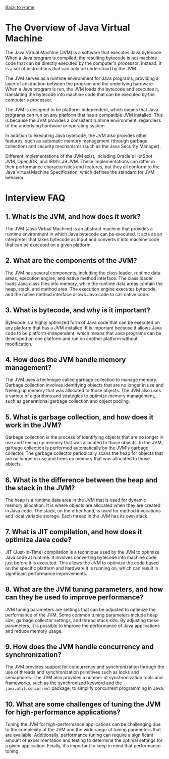 [Back to Home](../README.md)
# The Overview of Java Virtual Machine
The Java Virtual Machine (JVM) is a software 
that executes Java bytecode. 
When a Java program is compiled, 
the resulting bytecode is not machine code 
that can be directly executed by the computer's processor. 
Instead, it is a set of instructions 
that can only be understood by the JVM.

The JVM serves as a runtime environment for Java programs,
providing a layer of abstraction between the program 
and the underlying hardware. 
When a Java program is run, 
the JVM loads the bytecode and executes it, 
translating the bytecode into machine code 
that can be executed by the computer's processor.

The JVM is designed to be platform-independent, 
which means that Java programs can run on any platform
that has a compatible JVM installed.
This is because the JVM provides a consistent runtime environment, 
regardless of the underlying hardware or operating system.

In addition to executing Java bytecode, 
the JVM also provides other features, 
such as automatic memory management (through garbage collection) 
and security mechanisms (such as the Java Security Manager).

Different implementations of the JVM exist, 
including Oracle's HotSpot JVM, OpenJDK, 
and IBM's J9 JVM. 
These implementations can differ in their performance characteristics and features, 
but they all conform to the Java Virtual Machine Specification, 
which defines the standard for JVM behavior.

# Interview FAQ
## 1. What is the JVM, and how does it work?
The JVM (Java Virtual Machine) is an abstract machine 
that provides a runtime environment 
in which Java bytecode can be executed. 
It acts as an interpreter that takes bytecode as input 
and converts it into machine code that can be executed 
on a given platform.

## 2. What are the components of the JVM?
The JVM has several components, 
including the class loader, 
runtime data areas, execution engine, 
and native method interface. 
The class loader loads Java class files into memory, 
while the runtime data areas contain the heap, stack, and method area.
The execution engine executes bytecode, 
and the native method interface allows Java code to call native code.

## 3. What is bytecode, and why is it important?
Bytecode is a highly optimized form of Java code 
that can be executed on any platform that has a JVM installed. 
It is important because it allows Java code to be platform-independent, 
which means that Java programs can be developed 
on one platform and run on another platform without modification.

## 4. How does the JVM handle memory management?
The JVM uses a technique called garbage collection 
to manage memory. Garbage collection involves identifying objects 
that are no longer in use and freeing up memory 
that was allocated to those objects.
The JVM also uses a variety of algorithms 
and strategies to optimize memory management,
such as generational garbage collection 
and object pooling.

## 5. What is garbage collection, and how does it work in the JVM?
Garbage collection is the process of identifying objects
that are no longer in use and freeing up memory 
that was allocated to those objects. In the JVM, 
garbage collection is performed automatically 
by the JVM's garbage collector. 
The garbage collector periodically scans the heap for objects 
that are no longer in use and frees up memory 
that was allocated to those objects.

## 6. What is the difference between the heap and the stack in the JVM?
The heap is a runtime data area in the JVM 
that is used for dynamic memory allocation.
It is where objects are allocated 
when they are created in Java code. 
The stack, on the other hand, 
is used for method invocations 
and local variable storage. 
Each thread in the JVM has its own stack.

## 7. What is JIT compilation, and how does it optimize Java code?
JIT (Just-In-Time) compilation is a technique used 
by the JVM to optimize Java code at runtime. 
It involves converting bytecode into machine code just 
before it is executed. 
This allows the JVM to optimize the code based on the specific platform 
and hardware it is running on, 
which can result in significant performance improvements.

## 8. What are the JVM tuning parameters, and how can they be used to improve performance?
JVM tuning parameters are settings 
that can be adjusted to optimize the performance of the JVM.
Some common tuning parameters include heap size, 
garbage collector settings, and thread stack size. 
By adjusting these parameters, 
it is possible to improve the performance of Java applications
and reduce memory usage.

## 9. How does the JVM handle concurrency and synchronization?
The JVM provides support for concurrency 
and synchronization through the use of threads
and synchronization primitives such as locks and semaphores. 
The JVM also provides a number of synchronization tools and frameworks, 
such as the synchronized keyword and the `java.util.concurrent` package, 
to simplify concurrent programming in Java.

## 10. What are some challenges of tuning the JVM for high-performance applications?
Tuning the JVM for high-performance applications can be challenging 
due to the complexity of the JVM 
and the wide range of tuning parameters
that are available. Additionally, 
performance tuning can require a significant amount 
of experimentation and testing to determine the optimal settings 
for a given application. 
Finally, it's important to keep in mind 
that performance tuning.